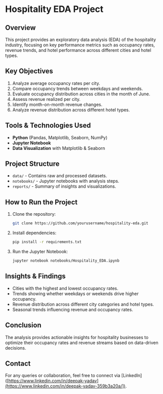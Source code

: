 # Hospitality EDA Project

## Overview
This project provides an exploratory data analysis (EDA) of the hospitality industry, focusing on key performance metrics such as occupancy rates, revenue trends, and hotel performance across different cities and hotel types.

## Key Objectives
1. Analyze average occupancy rates per city.
2. Compare occupancy trends between weekdays and weekends.
3. Evaluate occupancy distribution across cities in the month of June.
4. Assess revenue realized per city.
5. Identify month-on-month revenue changes.
6. Analyze revenue distribution across different hotel types.

## Tools & Technologies Used
- **Python** (Pandas, Matplotlib, Seaborn, NumPy)
- **Jupyter Notebook**
- **Data Visualization** with Matplotlib & Seaborn

## Project Structure
- `data/` - Contains raw and processed datasets.
- `notebooks/` - Jupyter notebooks with analysis steps.
- `reports/` - Summary of insights and visualizations.

## How to Run the Project
1. Clone the repository:
   ```bash
   git clone https://github.com/yourusername/hospitality-eda.git
   ```
2. Install dependencies:
   ```bash
   pip install -r requirements.txt
   ```
3. Run the Jupyter Notebook:
   ```bash
   jupyter notebook notebooks/Hospitality_EDA.ipynb
   ```

## Insights & Findings
- Cities with the highest and lowest occupancy rates.
- Trends showing whether weekdays or weekends drive higher occupancy.
- Revenue distribution across different city categories and hotel types.
- Seasonal trends influencing revenue and occupancy rates.

## Conclusion
The analysis provides actionable insights for hospitality businesses to optimize their occupancy rates and revenue streams based on data-driven decisions.

## Contact
For any queries or collaboration, feel free to connect via [LinkedIn]([https://www.linkedin.com/in/deepak-yadav](https://www.linkedin.com/in/deepak-yadav-359b3a20a/]).

